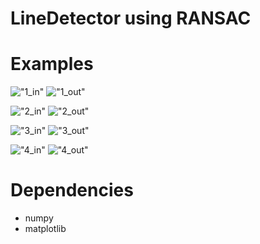 # LineDetector using RANSAC

# Examples


!["1_in"](https://bitbucket.org/teodor_cotet/linedetector/raw/d582cacef839dbaf83eb32c7bed3a29f396917b0/in/1.jpeg)
!["1_out"](https://bitbucket.org/teodor_cotet/linedetector/raw/d582cacef839dbaf83eb32c7bed3a29f396917b0/out/1_out.png)

!["2_in"](https://bitbucket.org/teodor_cotet/linedetector/raw/d582cacef839dbaf83eb32c7bed3a29f396917b0/in/2.jpeg)
!["2_out"](https://bitbucket.org/teodor_cotet/linedetector/raw/d582cacef839dbaf83eb32c7bed3a29f396917b0/out/2_out.png)

!["3_in"](https://bitbucket.org/teodor_cotet/linedetector/raw/d582cacef839dbaf83eb32c7bed3a29f396917b0/in/3.jpeg)
!["3_out"](https://bitbucket.org/teodor_cotet/linedetector/raw/d582cacef839dbaf83eb32c7bed3a29f396917b0/out/3_out.png)

!["4_in"](https://bitbucket.org/teodor_cotet/linedetector/raw/984ce670b6ded3b91e549276679cbddec59adb5f/in/4.jpeg)
!["4_out"](https://bitbucket.org/teodor_cotet/linedetector/raw/984ce670b6ded3b91e549276679cbddec59adb5f/out/4_out.png)


# Dependencies

* numpy
* matplotlib